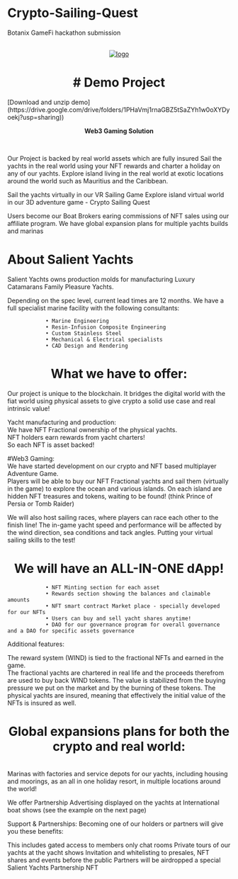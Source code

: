 # Crypto-Sailing-Quest
Botanix GameFi hackathon submission


<p align="center">
<br />
<a href="https://salientyachts.com"><img src="https://salientyachts.com/Documents/CryptoSailing.jpg"  alt="logo"/></a>
<br />
</p>
<h1 align="center"># Demo Project</h1>
 [Download and unzip demo]
 (https://drive.google.com/drive/folders/1PHaVmj1rnaGBZ5tSaZYh1w0oXYDyoekj?usp=sharing)) 
<p align="center">


</p>
<p align="center"><strong>Web3 Gaming Solution</strong></p>
<br />



Our Project is backed by real world assets which are fully insured
Sail the yachts in the real world using your NFT rewards and charter a holiday on any of our yachts.
Explore island living in the real world at exotic locations around the world such as Mauritius and the Caribbean.

Sail the yachts virtually in our VR Sailing Game
Explore island virtual world in our 3D adventure game - Crypto Sailing Quest

Users become our Boat Brokers earing commissions of NFT sales using our affiliate program.
We have global expansion plans for multiple yachts builds and marinas

# About Salient Yachts
Salient Yachts owns production molds for manufacturing Luxury Catamarans Family Pleasure Yachts.

Depending on the spec level, current lead times are 12 months.
We have a full specialist marine facility with the following consultants:

				• Marine Engineering				
				• Resin-Infusion Composite Engineering
				• Custom Stainless Steel			
				• Mechanical & Electrical specialists
				• CAD Design and Rendering


</p>

<h1 align="center">What we have to offer:</h1>

Our project is unique to the blockchain.
It bridges the digital world with the fiat world using physical assets to give crypto a solid use case and real intrinsic value!

Yacht manufacturing and production:<br />
We have NFT Fractional ownership of the physical yachts. <br />
NFT holders earn rewards from yacht charters!<br />
So each NFT is asset backed!<br />

#Web3 Gaming:<br />
We have started development on our crypto and NFT based multiplayer Adventure Game. </br>
Players will be able to buy our NFT Fractional yachts and sail them (virtually in the game) to explore the ocean and various islands.
On each island are hidden NFT treasures and tokens, waiting to be found! 
(think Prince of Persia or Tomb Raider)

We will also host sailing races, where players can race each other to the finish line!
The in-game yacht speed and performance will be affected by the wind direction, sea conditions and tack angles.
Putting your virtual sailing skills to the test! 

<h1 align="center"> We will have an ALL-IN-ONE dApp! </h1>

				• NFT Minting section for each asset				
				• Rewards section showing the balances and claimable amounts
				• NFT smart contract Market place - specially developed for our NFTs
				• Users can buy and sell yacht shares anytime!
				• DAO for our governance program for overall governance and a DAO for specific assets governance
        

Additional features:<br />

The reward system (WIND) is tied to the fractional NFTs and earned in the game.<br />
The fractional yachts are chartered in real life and the proceeds therefrom are used to buy back WIND tokens.
The value is stabilized from the buying pressure we put on the market and by the burning of these tokens.
The physical yachts are insured, meaning that effectively the initial value of the NFTs is insured as well.


<h1 align="center"> Global expansions plans for both the crypto and real world: </h1><br />
Marinas with factories and service depots for our yachts, including housing and moorings, 
as an all in one holiday resort, in multiple locations around the world!

We offer Partnership Advertising displayed on the yachts at International boat shows (see the example on the next page) 


Support & Partnerships:
Becoming one of our holders or partners will give you these benefits:

This includes gated access to members only chat rooms
Private tours of our yachts at the yacht shows
Invitation and whitelisting to presales, NFT shares and events before the public
Partners will be airdropped a special Salient Yachts Partnership NFT
